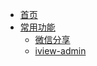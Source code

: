 * [首页](/)
* [常用功能](/utils/index)
    * [微信分享](/utils/wechat_share)
    * [iview-admin](/utils/iview_admin)
    